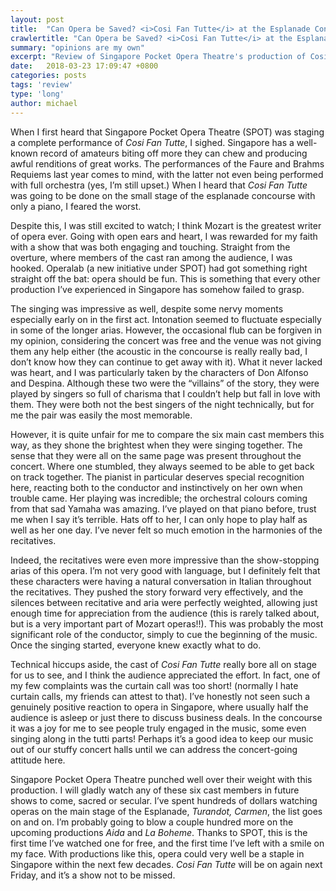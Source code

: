 ```yaml
---
layout: post
title:  "Can Opera be Saved? <i>Cosi Fan Tutte</i> at the Esplanade Concourse"
crawlertitle: "Can Opera be Saved? <i>Cosi Fan Tutte</i> at the Esplanade Concourse"
summary: "opinions are my own"
excerpt: "Review of Singapore Pocket Opera Theatre's production of Cosi Fan Tutte"
date:   2018-03-23 17:09:47 +0800
categories: posts
tags: 'review'
type: 'long'
author: michael
---
```

When I first heard that Singapore Pocket Opera Theatre (SPOT) was staging a complete performance of <i>Cosi Fan Tutte</i>, I sighed. Singapore has a well-known record of amateurs biting off more they can chew and producing awful renditions of great works. The performances of the Faure and Brahms Requiems last year comes to mind, with the latter not even being performed with full orchestra (yes, I’m still upset.) When I heard that <i>Cosi Fan Tutte</i> was going to be done on the small stage of the esplanade concourse with only a piano, I feared the worst.

Despite this, I was still excited to watch; I think Mozart is the greatest writer of opera ever. Going with open ears and heart, I was rewarded for my faith with a show that was both engaging and touching. Straight from the overture, where members of the cast ran among the audience, I was hooked. Operalab (a new initiative under SPOT) had got something right straight off the bat: opera should be fun. This is something that every other production I’ve experienced in Singapore has somehow failed to grasp.

The singing was impressive as well, despite some nervy moments especially early on in the first act. Intonation seemed to fluctuate especially in some of the longer arias. However, the occasional flub can be forgiven in my opinion, considering the concert was free and the venue was not giving them any help either (the acoustic in the concourse is really really bad, I don’t know how they can continue to get away with it). What it never lacked was heart, and I was particularly taken by the characters of Don Alfonso and Despina. Although these two were the “villains” of the story, they were played by singers so full of charisma that I couldn’t help but fall in love with them. They were both not the best singers of the night technically, but for me the pair was easily the most memorable.

However, it is quite unfair for me to compare the six main cast members this way, as they shone the brightest when they were singing together. The sense that they were all on the same page was present throughout the concert. Where one stumbled, they always seemed to be able to get back on track together. The pianist in particular deserves special recognition here, reacting both to the conductor and instinctively on her own when trouble came. Her playing was incredible; the orchestral colours coming from that sad Yamaha was amazing. I’ve played on that piano before, trust me when I say it’s terrible. Hats off to her, I can only hope to play half as well as her one day. I’ve never felt so much emotion in the harmonies of the recitatives.

Indeed, the recitatives were even more impressive than the show-stopping arias of this opera. I’m not very good with language, but I definitely felt that these characters were having a natural conversation in Italian throughout the recitatives. They pushed the story forward very effectively, and the silences between recitative and aria were perfectly weighted, allowing just enough time for appreciation from the audience (this is rarely talked about, but is a very important part of Mozart operas!!). This was probably the most significant role of the conductor, simply to cue the beginning of the music. Once the singing started, everyone knew exactly what to do.

Technical hiccups aside, the cast of <i>Cosi Fan Tutte</i> really bore all on stage for us to see, and I think the audience appreciated the effort. In fact, one of my few complaints was the curtain call was too short! (normally I hate curtain calls, my friends can attest to that). I’ve honestly not seen such a genuinely positive reaction to opera in Singapore, where usually half the audience is asleep or just there to discuss business deals. In the concourse it was a joy for me to see people truly engaged in the music, some even singing along in the tutti parts! Perhaps it’s a good idea to keep our music out of our stuffy concert halls until we can address the concert-going attitude here. 

Singapore Pocket Opera Theatre punched well over their weight with this production. I will gladly watch any of these six cast members in future shows to come, sacred or secular. I’ve spent hundreds of dollars watching operas on the main stage of the Esplanade, <i>Turandot, Carmen</i>, the list goes on and on. I’m probably going to blow a couple hundred more on the upcoming productions <i>Aida</i> and <i>La Boheme</i>. Thanks to SPOT, this is the first time I’ve watched one for free, and the first time I’ve left with a smile on my face. With productions like this, opera could very well be a staple in Singapore within the next few decades. <i>Cosi Fan Tutte</i> will be on again next Friday, and it’s a show not to be missed.
